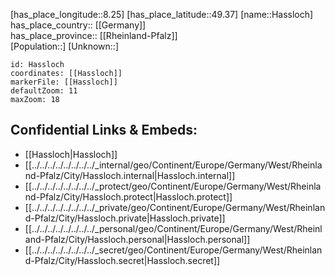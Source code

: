 ﻿---
location: [49.37,8.25] 
mapzoom: [7,12] 
mapmarker: city 
type: City
tags:
- geo/City


SpocWebEntityId: 30797
isDeleted: false
confidential: public

---
[has_place_longitude::8.25] 
[has_place_latitude::49.37] 
[name::Hassloch] 
has_place_country:: [[Germany]]  
has_place_province:: [[Rheinland-Pfalz]]  
[Population::] 
[Unknown::] 


```leaflet
id: Hassloch
coordinates: [[Hassloch]] 
markerFile: [[Hassloch]] 
defaultZoom: 11 
maxZoom: 18
```


## Confidential Links & Embeds: 
- [[Hassloch|Hassloch]]  
- [[../../../../../../../../_internal/geo/Continent/Europe/Germany/West/Rheinland-Pfalz/City/Hassloch.internal|Hassloch.internal]] 
- [[../../../../../../../../_protect/geo/Continent/Europe/Germany/West/Rheinland-Pfalz/City/Hassloch.protect|Hassloch.protect]] 
- [[../../../../../../../../_private/geo/Continent/Europe/Germany/West/Rheinland-Pfalz/City/Hassloch.private|Hassloch.private]] 
- [[../../../../../../../../_personal/geo/Continent/Europe/Germany/West/Rheinland-Pfalz/City/Hassloch.personal|Hassloch.personal]] 
- [[../../../../../../../../_secret/geo/Continent/Europe/Germany/West/Rheinland-Pfalz/City/Hassloch.secret|Hassloch.secret]] 
